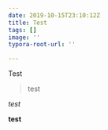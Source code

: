 ```yaml
---
date: 2019-10-15T23:10:12Z
title: Test
tags: []
image: ''
typora-root-url: ''

---
```

Test

> test

_test_

**test**